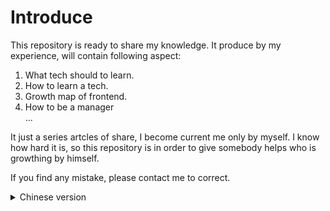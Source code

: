 # Introduce

This repository is ready to share my knowledge. It produce by my experience, will contain following aspect:

1. What tech should to learn.
2. How to learn a tech.
3. Growth map of frontend.
4. How to be a manager  
...

It just a series artcles of share, I become current me only by myself. I know how hard it is, so this repository is in order to give somebody helps who is growthing by himself. 

If you find any mistake, please contact me to correct.

<details>
<summary>Chinese version</summary>
这个仓库准备用来分享我的知识。来源于我过去的经历，将会包括以下几个方面：

1. 应该学什么技术
2. 怎么去学技术
3. 前端成长路径
4. 怎么成为一个管理者  
...

这只是一系列关于我如何具备现阶段能力的分享文章。我知道独自成长有多困难，所以这个仓库是为了给正在自我探索的一些人提供一些帮助。

如果你发现任何错误，请联系我修正。
</details>
